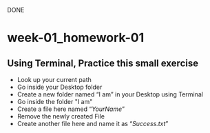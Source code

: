 DONE 



# week-01_homework-01

## **Using Terminal**, Practice this small exercise

 - Look up your current path
 - Go inside your Desktop folder
 - Create a new folder named “I am” in your Desktop using Terminal
 - Go inside the folder "I am"
 - Create a file here named “*YourName*”
 - Remove the newly created File
 - Create another file here and name it as “*Success.txt*”
